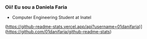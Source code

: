 ### Oii! Eu sou a Daniela Faria

-  Computer Engineering Student at Inatel

(https://github-readme-stats.vercel.app/api?username=01danifaria)](https://github.com/01danifaria/github-readme-stats)
